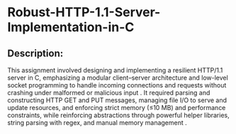 # Robust-HTTP-1.1-Server-Implementation-in-C

## Description:
This assignment involved designing and implementing a resilient HTTP/1.1 server in C, emphasizing a modular client–server architecture and low-level socket programming to handle incoming connections and requests without crashing under malformed or malicious input 
. It required parsing and constructing HTTP GET and PUT messages, managing file I/O to serve and update resources, and enforcing strict memory (≤10 MB) and performance constraints, while reinforcing abstractions through powerful helper libraries, string parsing with regex, and manual memory management 
.
